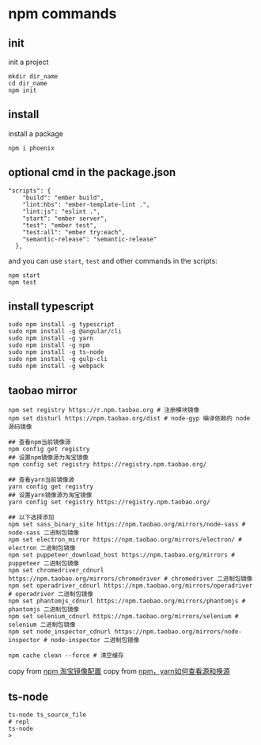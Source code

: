 # npm commands

## init
init a project
``` shell
mkdir dir_name
cd dir_name
npm init
```

## install
install a package

``` shell
npm i phoenix
```

## optional cmd in the package.json

``` shell
"scripts": {
    "build": "ember build",
    "lint:hbs": "ember-template-lint .",
    "lint:js": "eslint .",
    "start": "ember server",
    "test": "ember test",
    "test:all": "ember try:each",
    "semantic-release": "semantic-release"
  },
```
and you can use `start`, `test` and other commands in the scripts:

``` shell
npm start
npm test
```

## install typescript

``` shell
sudo npm install -g typescript
sudo npm install -g @angular/cli
sudo npm install -g yarn
sudo npm install -g npm
sudo npm install -g ts-node
sudo npm install -g gulp-cli
sudo npm install -g webpack
```
## taobao mirror

``` shell
npm set registry https://r.npm.taobao.org # 注册模块镜像
npm set disturl https://npm.taobao.org/dist # node-gyp 编译依赖的 node 源码镜像

## 查看npm当前镜像源
npm config get registry
## 设置npm镜像源为淘宝镜像
npm config set registry https://registry.npm.taobao.org/

## 查看yarn当前镜像源
yarn config get registry
## 设置yarn镜像源为淘宝镜像
yarn config set registry https://registry.npm.taobao.org/

## 以下选择添加
npm set sass_binary_site https://npm.taobao.org/mirrors/node-sass # node-sass 二进制包镜像
npm set electron_mirror https://npm.taobao.org/mirrors/electron/ # electron 二进制包镜像
npm set puppeteer_download_host https://npm.taobao.org/mirrors # puppeteer 二进制包镜像
npm set chromedriver_cdnurl https://npm.taobao.org/mirrors/chromedriver # chromedriver 二进制包镜像
npm set operadriver_cdnurl https://npm.taobao.org/mirrors/operadriver # operadriver 二进制包镜像
npm set phantomjs_cdnurl https://npm.taobao.org/mirrors/phantomjs # phantomjs 二进制包镜像
npm set selenium_cdnurl https://npm.taobao.org/mirrors/selenium # selenium 二进制包镜像
npm set node_inspector_cdnurl https://npm.taobao.org/mirrors/node-inspector # node-inspector 二进制包镜像

npm cache clean --force # 清空缓存
```
copy from [npm 淘宝镜像配置](https://gist.github.com/52cik/c1de8926e20971f415dd)
copy from [npm，yarn如何查看源和换源](https://zhuanlan.zhihu.com/p/35856841)

## ts-node
``` shell
ts-node ts_source_file
# repl
ts-node
>
```
